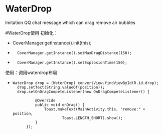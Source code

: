 # WaterDrop
Imitation QQ chat message which can drag remove air bubbles

#WaterDrop使用
初始化：
*    CoverManager.getInstance().init(this);
*		CoverManager.getInstance().setMaxDragDistance(150);
*		CoverManager.getInstance().setExplosionTime(150);


使用：调用waterdrop布局
*	  WaterDrop drop = (WaterDrop) convertView.findViewById(R.id.drop);
	    drop.setText(String.valueOf(position));
	  	drop.setOnDragCompeteListener(new OnDragCompeteListener() {

				@Override
				public void onDrag() {
					Toast.makeText(MainActivity.this, "remove:" + position,
							Toast.LENGTH_SHORT).show();
				}
			});
